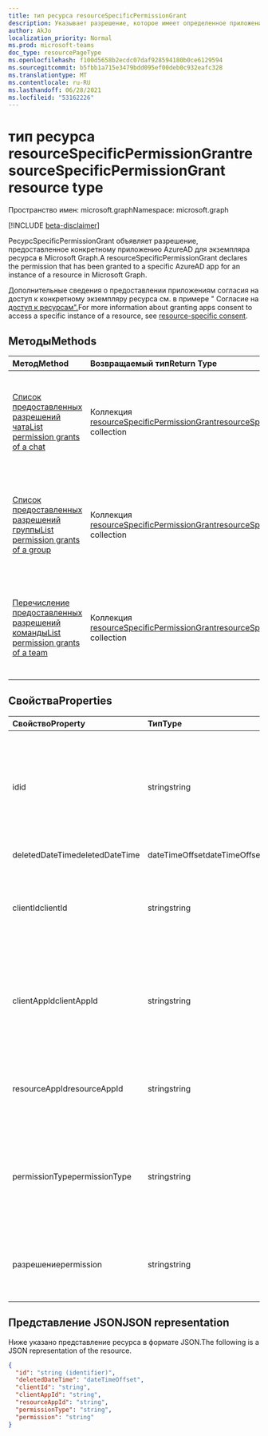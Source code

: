 ```yaml
---
title: тип ресурса resourceSpecificPermissionGrant
description: Указывает разрешение, которое имеет определенное приложение Azure AD.
author: AkJo
localization_priority: Normal
ms.prod: microsoft-teams
doc_type: resourcePageType
ms.openlocfilehash: f100d5658b2ecdc07daf928594180b0ce6129594
ms.sourcegitcommit: b5fbb1a715e3479bdd095ef00deb0c932eafc328
ms.translationtype: MT
ms.contentlocale: ru-RU
ms.lasthandoff: 06/28/2021
ms.locfileid: "53162226"
---
```

# <a name="resourcespecificpermissiongrant-resource-type"></a><span data-ttu-id="5c583-103">тип ресурса resourceSpecificPermissionGrant</span><span class="sxs-lookup"><span data-stu-id="5c583-103">resourceSpecificPermissionGrant resource type</span></span>

<span data-ttu-id="5c583-104">Пространство имен: microsoft.graph</span><span class="sxs-lookup"><span data-stu-id="5c583-104">Namespace: microsoft.graph</span></span>

[!INCLUDE [beta-disclaimer](../../includes/beta-disclaimer.md)]

<span data-ttu-id="5c583-105">РесурсSpecificPermissionGrant объявляет разрешение, предоставленное конкретному приложению AzureAD для экземпляра ресурса в Microsoft Graph.</span><span class="sxs-lookup"><span data-stu-id="5c583-105">A resourceSpecificPermissionGrant declares the permission that has been granted to a specific AzureAD app for an instance of a resource in Microsoft Graph.</span></span>

<span data-ttu-id="5c583-106">Дополнительные сведения о предоставлении приложениям согласия на доступ к конкретному экземпляру ресурса см. в примере " Согласие на [доступ к ресурсам".](/microsoftteams/platform/graph-api/rsc/resource-specific-consent)</span><span class="sxs-lookup"><span data-stu-id="5c583-106">For more information about granting apps consent to access a specific instance of a resource, see [resource-specific consent](/microsoftteams/platform/graph-api/rsc/resource-specific-consent).</span></span>

## <a name="methods"></a><span data-ttu-id="5c583-107">Методы</span><span class="sxs-lookup"><span data-stu-id="5c583-107">Methods</span></span>

|  <span data-ttu-id="5c583-108">Метод</span><span class="sxs-lookup"><span data-stu-id="5c583-108">Method</span></span>                                                                   |  <span data-ttu-id="5c583-109">Возвращаемый тип</span><span class="sxs-lookup"><span data-stu-id="5c583-109">Return Type</span></span>                                                                     | <span data-ttu-id="5c583-110">Описание</span><span class="sxs-lookup"><span data-stu-id="5c583-110">Description</span></span>                                                  | 
| :------------------------------------------------------------------------ | :------------------------------------------------------------------------------- | :----------------------------------------------------------- |
|[<span data-ttu-id="5c583-111">Список предоставленных разрешений чата</span><span class="sxs-lookup"><span data-stu-id="5c583-111">List permission grants of a chat</span></span>](../api/chat-list-permissiongrants.md)   | <span data-ttu-id="5c583-112">Коллекция [resourceSpecificPermissionGrant](resourcespecificpermissiongrant.md)</span><span class="sxs-lookup"><span data-stu-id="5c583-112">[resourceSpecificPermissionGrant](resourcespecificpermissiongrant.md) collection</span></span> | <span data-ttu-id="5c583-113">Список разрешений, определенных для ресурсов, которые были предоставлены в определенном [чате.](chat.md)</span><span class="sxs-lookup"><span data-stu-id="5c583-113">List resource-specific permissions that have been granted in a specific [chat](chat.md).</span></span>  |
|[<span data-ttu-id="5c583-114">Список предоставленных разрешений группы</span><span class="sxs-lookup"><span data-stu-id="5c583-114">List permission grants of a group</span></span>](../api/group-list-permissiongrants.md) | <span data-ttu-id="5c583-115">Коллекция [resourceSpecificPermissionGrant](resourcespecificpermissiongrant.md)</span><span class="sxs-lookup"><span data-stu-id="5c583-115">[resourceSpecificPermissionGrant](resourcespecificpermissiongrant.md) collection</span></span> | <span data-ttu-id="5c583-116">Список разрешений, определенных для ресурсов, которые были предоставлены в определенной [группе.](group.md)</span><span class="sxs-lookup"><span data-stu-id="5c583-116">List resource-specific permissions that have been granted in a specific [group](group.md).</span></span> |
|[<span data-ttu-id="5c583-117">Перечисление предоставленных разрешений команды</span><span class="sxs-lookup"><span data-stu-id="5c583-117">List permission grants of a team</span></span>](../api/team-list-permissiongrants.md) | <span data-ttu-id="5c583-118">Коллекция [resourceSpecificPermissionGrant](resourcespecificpermissiongrant.md)</span><span class="sxs-lookup"><span data-stu-id="5c583-118">[resourceSpecificPermissionGrant](resourcespecificpermissiongrant.md) collection</span></span> | <span data-ttu-id="5c583-119">Список разрешений, определенных для ресурсов, которые были предоставлены в определенной [группе.](team.md)</span><span class="sxs-lookup"><span data-stu-id="5c583-119">List resource-specific permissions that have been granted in a specific [team](team.md).</span></span> |

## <a name="properties"></a><span data-ttu-id="5c583-120">Свойства</span><span class="sxs-lookup"><span data-stu-id="5c583-120">Properties</span></span>

| <span data-ttu-id="5c583-121">Свойство</span><span class="sxs-lookup"><span data-stu-id="5c583-121">Property</span></span>        | <span data-ttu-id="5c583-122">Тип</span><span class="sxs-lookup"><span data-stu-id="5c583-122">Type</span></span>          | <span data-ttu-id="5c583-123">Описание</span><span class="sxs-lookup"><span data-stu-id="5c583-123">Description</span></span>                                                                           |
| :-------------- | :------------ | :------------------------------------------------------------------------------------ |
| <span data-ttu-id="5c583-124">id</span><span class="sxs-lookup"><span data-stu-id="5c583-124">id</span></span>              | <span data-ttu-id="5c583-125">string</span><span class="sxs-lookup"><span data-stu-id="5c583-125">string</span></span>        | <span data-ttu-id="5c583-126">Уникальный идентификатор гранта разрешений, определяемого конкретными ресурсами.</span><span class="sxs-lookup"><span data-stu-id="5c583-126">The unique identifier of the resource-specific permission grant.</span></span> <span data-ttu-id="5c583-127">Только для чтения.</span><span class="sxs-lookup"><span data-stu-id="5c583-127">Read-only.</span></span>           |
| <span data-ttu-id="5c583-128">deletedDateTime</span><span class="sxs-lookup"><span data-stu-id="5c583-128">deletedDateTime</span></span> | <span data-ttu-id="5c583-129">dateTimeOffset</span><span class="sxs-lookup"><span data-stu-id="5c583-129">dateTimeOffset</span></span>| <span data-ttu-id="5c583-130">Не используется.</span><span class="sxs-lookup"><span data-stu-id="5c583-130">Not used.</span></span>                                                                             |
| <span data-ttu-id="5c583-131">clientId</span><span class="sxs-lookup"><span data-stu-id="5c583-131">clientId</span></span>        | <span data-ttu-id="5c583-132">string</span><span class="sxs-lookup"><span data-stu-id="5c583-132">string</span></span>        | <span data-ttu-id="5c583-133">ID приложения Azure AD, которое было предоставлено доступ.</span><span class="sxs-lookup"><span data-stu-id="5c583-133">ID of the Azure AD app that has been granted access.</span></span> <span data-ttu-id="5c583-134">Только для чтения.</span><span class="sxs-lookup"><span data-stu-id="5c583-134">Read-only.</span></span>                            |
| <span data-ttu-id="5c583-135">clientAppId</span><span class="sxs-lookup"><span data-stu-id="5c583-135">clientAppId</span></span>     | <span data-ttu-id="5c583-136">string</span><span class="sxs-lookup"><span data-stu-id="5c583-136">string</span></span>        | <span data-ttu-id="5c583-137">ID директора службы приложения Azure AD, которое было предоставлено доступ.</span><span class="sxs-lookup"><span data-stu-id="5c583-137">ID of the service principal of the Azure AD app that has been granted access.</span></span> <span data-ttu-id="5c583-138">Только для чтения.</span><span class="sxs-lookup"><span data-stu-id="5c583-138">Read-only.</span></span>   |
| <span data-ttu-id="5c583-139">resourceAppId</span><span class="sxs-lookup"><span data-stu-id="5c583-139">resourceAppId</span></span>   | <span data-ttu-id="5c583-140">string</span><span class="sxs-lookup"><span data-stu-id="5c583-140">string</span></span>        | <span data-ttu-id="5c583-141">ID приложения Azure AD, на который размещен ресурс.</span><span class="sxs-lookup"><span data-stu-id="5c583-141">ID of the Azure AD app that is hosting the resource.</span></span> <span data-ttu-id="5c583-142">Только для чтения.</span><span class="sxs-lookup"><span data-stu-id="5c583-142">Read-only.</span></span>                        |
| <span data-ttu-id="5c583-143">permissionType</span><span class="sxs-lookup"><span data-stu-id="5c583-143">permissionType</span></span>  | <span data-ttu-id="5c583-144">string</span><span class="sxs-lookup"><span data-stu-id="5c583-144">string</span></span>        | <span data-ttu-id="5c583-145">Тип разрешения.</span><span class="sxs-lookup"><span data-stu-id="5c583-145">The type of permission.</span></span> <span data-ttu-id="5c583-146">Возможные значения: `Application`, `Delegated`.</span><span class="sxs-lookup"><span data-stu-id="5c583-146">Possible values are: `Application`, `Delegated`.</span></span> <span data-ttu-id="5c583-147">Только для чтения.</span><span class="sxs-lookup"><span data-stu-id="5c583-147">Read-only.</span></span> |
| <span data-ttu-id="5c583-148">разрешение</span><span class="sxs-lookup"><span data-stu-id="5c583-148">permission</span></span>      | <span data-ttu-id="5c583-149">string</span><span class="sxs-lookup"><span data-stu-id="5c583-149">string</span></span>        | <span data-ttu-id="5c583-150">Имя разрешения, определенного для ресурса.</span><span class="sxs-lookup"><span data-stu-id="5c583-150">The name of the resource-specific permission.</span></span> <span data-ttu-id="5c583-151">Только для чтения.</span><span class="sxs-lookup"><span data-stu-id="5c583-151">Read-only.</span></span>                                                |

## <a name="json-representation"></a><span data-ttu-id="5c583-152">Представление JSON</span><span class="sxs-lookup"><span data-stu-id="5c583-152">JSON representation</span></span>

<span data-ttu-id="5c583-153">Ниже указано представление ресурса в формате JSON.</span><span class="sxs-lookup"><span data-stu-id="5c583-153">The following is a JSON representation of the resource.</span></span>

<!-- {
  "blockType": "resource",
  "keyProperty": "id",
  "@odata.type": "microsoft.graph.resourceSpecificPermissionGrant"
}-->

```json
{
  "id": "string (identifier)",
  "deletedDateTime": "dateTimeOffset",
  "clientId": "string",
  "clientAppId": "string",
  "resourceAppId": "string",
  "permissionType": "string",
  "permission": "string"
}
```


